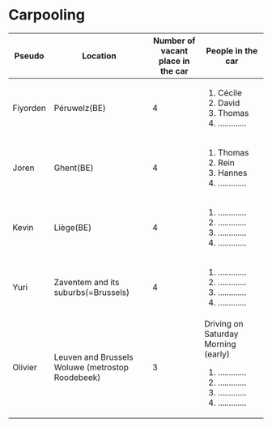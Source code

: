 # Carpooling #

Pseudo       | Location      | Number of vacant place in the car | People in the car |
------------ | ------------- | --------------------------------- | ------------------|
Fiyorden     | Péruwelz(BE)  | 4                                 |  <ol><li>Cécile</li><li>David</li><li>Thomas</li><li>.............</li></ol>|
Joren        | Ghent(BE)     | 4                                 |  <ol><li>Thomas</li><li>Rein</li><li>Hannes</li><li>.............</li></ol>|
Kevin        | Liège(BE)     | 4                                 |  <ol><li>.............</li><li>.............</li><li>.............</li><li>.............</li></ol>|
Yuri        | Zaventem and its suburbs(=Brussels)      | 4       | <ol><li>.............</li><li>.............</li><li>.............</li><li>.............</li></ol>
Olivier      | Leuven and Brussels Woluwe (metrostop Roodebeek)      | 3       | Driving on Saturday Morning (early) <ol><li>.............</li><li>.............</li><li>.............</li><li>.............</li></ol>
